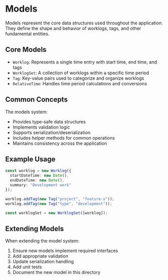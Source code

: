# Models

Models represent the core data structures used throughout the application. They define the shape and behavior of worklogs, tags, and other fundamental entities.

## Core Models

- `Worklog`: Represents a single time entry with start time, end time, and tags
- `WorklogSet`: A collection of worklogs within a specific time period
- `Tag`: Key-value pairs used to categorize and organize worklogs
- `RelativeTime`: Handles time period calculations and conversions

## Common Concepts

The models system:
- Provides type-safe data structures
- Implements validation logic
- Supports serialization/deserialization
- Includes helper methods for common operations
- Maintains consistency across the application

## Example Usage

```typescript
const worklog = new Worklog({
  startDateTime: new Date(),
  endDateTime: new Date(),
  summary: "Development work"
});

worklog.addTag(new Tag("project", "feature-x"));
worklog.addTag(new Tag("type", "development"));

const worklogSet = new WorklogSet([worklog]);
```

## Extending Models

When extending the model system:

1. Ensure new models implement required interfaces
2. Add appropriate validation
3. Update serialization handling
4. Add unit tests
5. Document the new model in this directory
